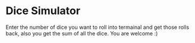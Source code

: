 # Dice Simulator


Enter the number of dice you want to roll into termainal and get those rolls back, also you get the sum of all the dice. You are welcome :) 
